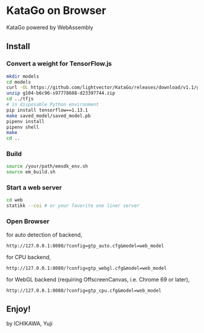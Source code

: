# KataGo on Browser
KataGo powered by WebAssembly

## Install
### Convert a weight for TensorFlow.js

```sh
mkdir models
cd models
curl -OL https://github.com/lightvector/KataGo/releases/download/v1.1/g104-b6c96-s97778688-d23397744.zip
unzip g104-b6c96-s97778688-d23397744.zip
cd ../tfjs
# in disposable Python environment
pip install tensorflow==1.13.1
make saved_model/saved_model.pb
pipenv install
pipenv shell
make
cd ..
```

### Build

```sh
source /your/path/emsdk_env.sh
source em_build.sh
```

### Start a web server

```sh
cd web
statikk --coi # or your favorite one liner server
```

### Open Browser
for auto detection of backend,
```
http://127.0.0.1:8080/?config=gtp_auto.cfg&model=web_model
```
for CPU backend,
```
http://127.0.0.1:8080/?config=gtp_webgl.cfg&model=web_model
```
for WebGL backend (requiring OffscreenCanvas, i.e. Chrome 69 or later), 
```
http://127.0.0.1:8080/?config=gtp_cpu.cfg&model=web_model
```

Enjoy!
-
by ICHIKAWA, Yuji
